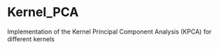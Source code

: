 # Kernel_PCA
Implementation of the Kernel Principal Component Analysis (KPCA) for different kernels
